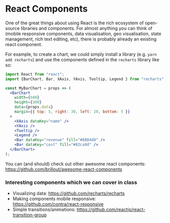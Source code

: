 # React Components

One of the great things about using React is the rich ecosystem of open-source libraries and components. For almost anything you can think of (mobile responsive components, data visualisation, geo visualisation, state management, rich text editing, etc), there is probably already an existing react component.

For example, to create a chart, we could simply install a library (e.g. `yarn add recharts`) and use the components defined in the `recharts` library like so:

```jsx
import React from "react";
import {BarChart, Bar, XAxis, YAxis, Tooltip, Legend } from "recharts";

const MyBarChart = props => (
  <BarChart
    width={600}
    height={300}
    data={props.data}
    margin={{ top: 5, right: 30, left: 20, bottom: 5 }}
  >
    <XAxis dataKey="name" />
    <YAxis />
    <Tooltip />
    <Legend />
    <Bar dataKey="revenue" fill="#8884d8" />
    <Bar dataKey="cost" fill="#82ca9d" />
  </BarChart>
);
```

You can (and should) check out other awesome react components: https://github.com/brillout/awesome-react-components

### Interesting components which we can cover in class
- Visualizing data: https://github.com/recharts/recharts
- Making components mobile responsive: https://github.com/contra/react-responsive
- Simple transitions/animations: https://github.com/reactjs/react-transition-group
